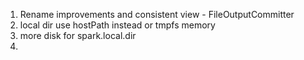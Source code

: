 1. Rename improvements and consistent view - FileOutputCommitter
2. local dir use hostPath instead or tmpfs memory
3. more disk for spark.local.dir
4. 